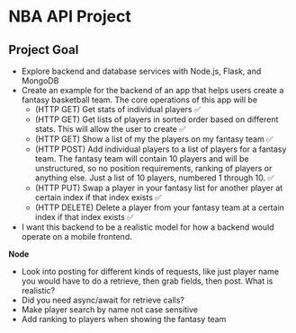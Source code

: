 # NBA API Project

## Project Goal

- Explore backend and database services with Node.js, Flask, and MongoDB
- Create an example for the backend of an app that helps users create a fantasy basketball team. The core operations of this app will be
    - (HTTP GET) Get stats of individual players ✅
    - (HTTP GET) Get lists of players in sorted order based on different stats. This will allow the user to create ✅
    - (HTTP GET) Show a list of my the players on my fantasy team ✅
    - (HTTP POST) Add individual players to a list of players for a fantasy team. The fantasy team will contain 10 players and will be unstructured, so no position requirements, ranking of players or anything else. Just a list of 10 players, numbered 1 through 10. ✅
    - (HTTP PUT) Swap a player in your fantasy list for another player at certain index if that index exists ✅
    - (HTTP DELETE) Delete a player from your fantasy team at a certain index if that index exists ✅
- I want this backend to be a realistic model for how a backend would operate on a mobile frontend.

********Node********

- Look into posting for different kinds of requests, like just player name you would have to do a retrieve, then grab fields, then post. What is realistic?
- Did you need async/await for retrieve calls?
- Make player search by name not case sensitive
- Add ranking to players when showing the fantasy team
